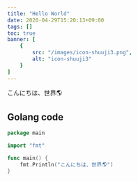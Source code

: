 ```yaml
---
title: "Hello World"
date: 2020-04-29T15:20:13+09:00
tags: []
toc: true
banner: [
    {
        src: "/images/icon-shuuji3.png",
        alt: "icon-shuuji3"
    }
]
---
```

<!--more-->

こんにちは、世界🌎

## Golang code

```go
package main

import "fmt"

func main() {
    fmt.Println("こんにちは、世界🌎")
}
```